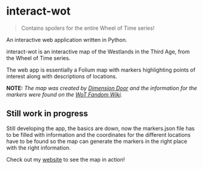 # interact-wot

> Contains spoilers for the entire Wheel of Time series!

An interactive web application written in Python.

interact-wot is an interactive map of the Westlands in the Third Age, from the Wheel of Time series.

The web app is essentially a Folium map with markers highlighting points of interest along with descriptions of locations.

**NOTE:** *The map was created by [Dimension Door](https://linktr.ee/dimensiondoormaps) and the information for the markers were found on the [WoT Fandom Wiki](https://wot.fandom.com/wiki/).*

## Still work in progress

Still developing the app, the basics are down, now the markers.json file has to be filled with information and the coordinates for the different locations have to be found so the map can generate the markers in the right place with the right information.

Check out my [website](http://www.trygveulsnes.com:5000) to see the map in action!

